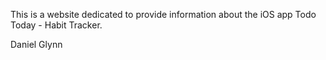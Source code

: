 This is a website dedicated to provide information about the iOS app Todo Today - Habit Tracker.

Daniel Glynn

